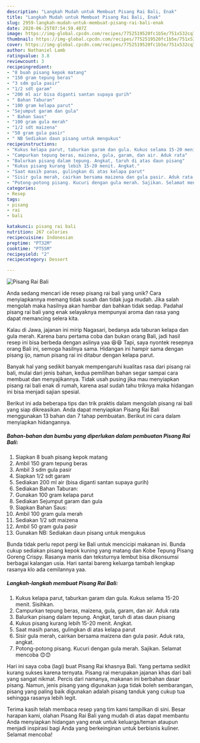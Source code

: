 ```yaml
---
description: "Langkah Mudah untuk Membuat Pisang Rai Bali, Enak"
title: "Langkah Mudah untuk Membuat Pisang Rai Bali, Enak"
slug: 2959-langkah-mudah-untuk-membuat-pisang-rai-bali-enak
date: 2020-06-25T07:54:59.407Z
image: https://img-global.cpcdn.com/recipes/7752519520fc1b5e/751x532cq70/pisang-rai-bali-foto-resep-utama.jpg
thumbnail: https://img-global.cpcdn.com/recipes/7752519520fc1b5e/751x532cq70/pisang-rai-bali-foto-resep-utama.jpg
cover: https://img-global.cpcdn.com/recipes/7752519520fc1b5e/751x532cq70/pisang-rai-bali-foto-resep-utama.jpg
author: Nathaniel Lamb
ratingvalue: 3.8
reviewcount: 3
recipeingredient:
- "8 buah pisang kepok matang"
- "150 gram tepung beras"
- "3 sdm gula pasir"
- "1/2 sdt garam"
- "200 ml air bisa diganti santan supaya gurih"
- " Bahan Taburan"
- "100 gram kelapa parut"
- "Sejumput garam dan gula"
- " Bahan Saus"
- "100 gram gula merah"
- "1/2 sdt maizena"
- "50 gram gula pasir"
- " NB Sediakan daun pisang untuk mengukus"
recipeinstructions:
- "Kukus kelapa parut, taburkan garam dan gula. Kukus selama 15-20 menit. Sisihkan."
- "Campurkan tepung beras, maizena, gula, garam, dan air. Aduk rata"
- "Balurkan pisang dalam tepung. Angkat, taruh di atas daun pisang"
- "Kukus pisang kurang lebih 15-20 menit. Angkat."
- "Saat masih panas, gulingkan di atas kelapa parut"
- "Sisir gula merah, cairkan bersama maizena dan gula pasir. Aduk rata, angkat."
- "Potong-potong pisang. Kucuri dengan gula merah. Sajikan. Selamat mencoba 😊😊"
categories:
- Resep
tags:
- pisang
- rai
- bali

katakunci: pisang rai bali 
nutrition: 267 calories
recipecuisine: Indonesian
preptime: "PT32M"
cooktime: "PT55M"
recipeyield: "2"
recipecategory: Dessert

---
```



![Pisang Rai Bali](https://img-global.cpcdn.com/recipes/7752519520fc1b5e/751x532cq70/pisang-rai-bali-foto-resep-utama.jpg)

Anda sedang mencari ide resep pisang rai bali yang unik? Cara menyiapkannya memang tidak susah dan tidak juga mudah. Jika salah mengolah maka hasilnya akan hambar dan bahkan tidak sedap. Padahal pisang rai bali yang enak selayaknya mempunyai aroma dan rasa yang dapat memancing selera kita.

Kalau di Jawa, jajanan ini mirip Nagasari, bedanya ada taburan kelapa dan gula merah. Karena baru pertama coba dan bukan orang Bali, jadi hasil resep ini bisa berbeda dengan aslinya yaa 😆😆 Tapi, saya nyontek resepnya orang Bali ini, semoga hasilnya sama. Hidangan ini hampir sama dengan pisang ijo, namun pisang rai ini ditabur dengan kelapa parut.

Banyak hal yang sedikit banyak mempengaruhi kualitas rasa dari pisang rai bali, mulai dari jenis bahan, kedua pemilihan bahan segar sampai cara membuat dan menyajikannya. Tidak usah pusing jika mau menyiapkan pisang rai bali enak di rumah, karena asal sudah tahu triknya maka hidangan ini bisa menjadi sajian spesial.


Berikut ini ada beberapa tips dan trik praktis dalam mengolah pisang rai bali yang siap dikreasikan. Anda dapat menyiapkan Pisang Rai Bali menggunakan 13 bahan dan 7 tahap pembuatan. Berikut ini cara dalam menyiapkan hidangannya.

<!--inarticleads1-->

##### Bahan-bahan dan bumbu yang diperlukan dalam pembuatan Pisang Rai Bali:

1. Siapkan 8 buah pisang kepok matang
1. Ambil 150 gram tepung beras
1. Ambil 3 sdm gula pasir
1. Siapkan 1/2 sdt garam
1. Sediakan 200 ml air (bisa diganti santan supaya gurih)
1. Sediakan  Bahan Taburan:
1. Gunakan 100 gram kelapa parut
1. Sediakan Sejumput garam dan gula
1. Siapkan  Bahan Saus:
1. Ambil 100 gram gula merah
1. Sediakan 1/2 sdt maizena
1. Ambil 50 gram gula pasir
1. Gunakan  NB: Sediakan daun pisang untuk mengukus


Bunda tidak perlu repot pergi ke Bali untuk mencicipi makanan ini. Bunda cukup sediakan pisang kepok kuning yang matang dan Kobe Tepung Pisang Goreng Crispy. Rasanya manis dan teksturnya lembut bisa dikonsumsi berbagai kalangan usia. Hari santai bareng keluarga tambah lengkap rasanya klo ada cemilannya yaa. 

<!--inarticleads2-->

##### Langkah-langkah membuat Pisang Rai Bali:

1. Kukus kelapa parut, taburkan garam dan gula. Kukus selama 15-20 menit. Sisihkan.
1. Campurkan tepung beras, maizena, gula, garam, dan air. Aduk rata
1. Balurkan pisang dalam tepung. Angkat, taruh di atas daun pisang
1. Kukus pisang kurang lebih 15-20 menit. Angkat.
1. Saat masih panas, gulingkan di atas kelapa parut
1. Sisir gula merah, cairkan bersama maizena dan gula pasir. Aduk rata, angkat.
1. Potong-potong pisang. Kucuri dengan gula merah. Sajikan. Selamat mencoba 😊😊


Hari ini saya coba (lagi) buat Pisang Rai khasnya Bali. Yang pertama sedikit kurang sukses karena ternyata. Pisang rai merupakan jajanan khas dari bali yang sangat nikmat. Percis dari namanya, makanan ini berbahan dasar pisang. Namun, jenis pisang yang digunakan juga tidak boleh sembarangan, pisang yang paling baik digunakan adalah pisang tanduk yang cukup tua sehingga rasanya lebih legit. 

Terima kasih telah membaca resep yang tim kami tampilkan di sini. Besar harapan kami, olahan Pisang Rai Bali yang mudah di atas dapat membantu Anda menyiapkan hidangan yang enak untuk keluarga/teman ataupun menjadi inspirasi bagi Anda yang berkeinginan untuk berbisnis kuliner. Selamat mencoba!
